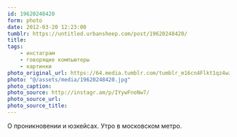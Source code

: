 ```yaml
---
id: 19620248420
form: photo
date: 2012-03-20 12:23:00
tumblr: https://untitled.urbansheep.com/post/19620248420/
title:
tags:
    - инстаграм
    - говорящие компьютеры
    - картинки
photo_original_url: https://64.media.tumblr.com/tumblr_m16cn4Flkt1qz4wzio1_640.jpg
photo: "@/assets/media/19620248420.jpg"
photo_caption:
photo_source: http://instagr.am/p/IYywFnoNw7/
photo_source_url:
photo_source_title:
---
```


<p>О проникновении и юзкейсах. Утро в московском метро.</p>
